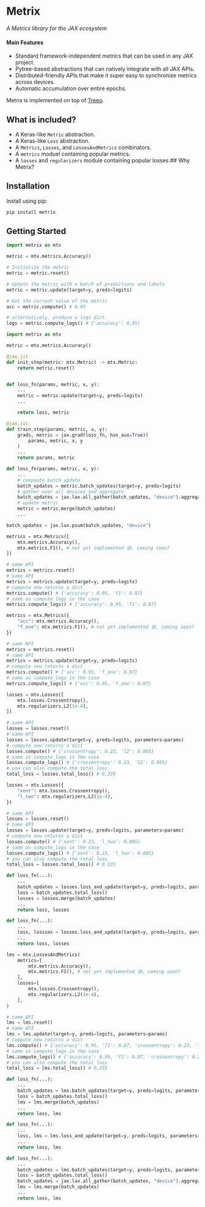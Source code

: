 # Metrix

_A Metrics library for the JAX ecosystem_

#### Main Features
* Standard framework-independent metrics that can be used in any JAX project.
* Pytree-based abstractions that can natively integrate with all JAX APIs.
* Distributed-friendly APIs that make it super easy to synchronize metrics across devices.
* Automatic accumulation over entire epochs.


Metrix is implemented on top of [Treeo](https://github.com/cgarciae/treeo).

## What is included?
* A Keras-like `Metric` abstraction.
* A Keras-like `Loss` abstraction.
* A `Metrics`, `Losses`, and `LossesAndMetrics` combinators.
* A `metrics` moduel containing popular metrics.
* A `losses` and `regularizers` module containing popular losses.## Why Metrix?

## Installation
Install using pip:
```bash
pip install metrix
```

## Getting Started

```python
import metrix as mtx

metric = mtx.metrics.Accuracy()

# Initialize the metric
metric = metric.reset()

# Update the metric with a batch of predictions and labels
metric = metric.update(target=y, preds=logits)

# Get the current value of the metric
acc = metric.compute() # 0.95

# alternatively, produce a logs dict
logs = metric.compute_logs() # {'accuracy': 0.95}
```

```python
import metrix as mtx

metric = mtx.metrics.Accuracy()

@jax.jit
def init_step(metric: mtx.Metric) -> mtx.Metric:
    return metric.reset()


def loss_fn(params, metric, x, y):
    ...
    metric = metric.update(target=y, preds=logits)
    ...

    return loss, metric

@jax.jit
def train_step(params, metric, x, y):
    grads, metric = jax.grad(loss_fn, has_aux=True)(
        params, metric, x, y
    )
    ...
    return params, metric
```

```python
def loss_fn(params, metric, x, y):
    ...
    # compuate batch update
    batch_updates = metric.batch_updates(target=y, preds=logits)
    # gather over all devices and aggregate
    batch_updates = jax.lax.all_gather(batch_updates, "device").aggregate()
    # update metric
    metric = metric.merge(batch_updates)
    ...
```

```python
batch_updates = jax.lax.psum(batch_updates, "device")
```

```python
metrics = mtx.Metrics([
    mtx.metrics.Accuracy(),
    mtx.metrics.F1(), # not yet implemented 😅, coming soon?
])

# same API
metrics = metrics.reset()
# same API
metrics = metrics.update(target=y, preds=logits)
# compute new returns a dict
metrics.compute() # {'accuracy': 0.95, 'f1': 0.87}
# same as compute_logs in the case
metrics.compute_logs() # {'accuracy': 0.95, 'f1': 0.87}
```

```python
metrics = mtx.Metrics({
    "acc": mtx.metrics.Accuracy(),
    "f_one": mtx.metrics.F1(), # not yet implemented 😅, coming soon?
})

# same API
metrics = metrics.reset()
# same API
metrics = metrics.update(target=y, preds=logits)
# compute new returns a dict
metrics.compute() # {'acc': 0.95, 'f_one': 0.87}
# same as compute_logs in the case
metrics.compute_logs() # {'acc': 0.95, 'f_one': 0.87}
```

```python
losses = mtx.Losses([
    mtx.losses.Crossentropy(),
    mtx.regularizers.L2(1e-4),
])

# same API
losses = losses.reset()
# same API
losses = losses.update(target=y, preds=logits, parameters=params)
# compute new returns a dict
losses.compute() # {'crossentropy': 0.23, 'l2': 0.005}
# same as compute_logs in the case
losses.compute_logs() # {'crossentropy': 0.23, 'l2': 0.005}
# you can also compute the total loss
total_loss = losses.total_loss() # 0.235
```

```python
losses = mtx.Losses({
    "xent": mtx.losses.Crossentropy(),
    "l_two": mtx.regularizers.L2(1e-4),
})

# same API
losses = losses.reset()
# same API
losses = losses.update(target=y, preds=logits, parameters=params)
# compute new returns a dict
losses.compute() # {'xent': 0.23, 'l_two': 0.005}
# same as compute_logs in the case
losses.compute_logs() # {'xent': 0.23, 'l_two': 0.005}
# you can also compute the total loss
total_loss = losses.total_loss() # 0.235
```

```python
def loss_fn(...):
    ...
    batch_updates = losses.loss_and_update(target=y, preds=logits, parameters=params)
    loss = batch_updates.total_loss()
    losses = losses.merge(batch_updates)
    ...
    return loss, losses
```

```python
def loss_fn(...):
    ...
    loss, lossses = losses.loss_and_update(target=y, preds=logits, parameters=params)
    ...
    return loss, losses
```

```python
lms = mtx.LossesAndMetrics(
    metrics=[
        mtx.metrics.Accuracy(),
        mtx.metrics.F1(), # not yet implemented 😅, coming soon?
    ],
    losses=[
        mtx.losses.Crossentropy(),
        mtx.regularizers.L2(1e-4),
    ],
)

# same API
lms = lms.reset()
# same API
lms = lms.update(target=y, preds=logits, parameters=params)
# compute new returns a dict
lms.compute() # {'accuracy': 0.95, 'f1': 0.87, 'crossentropy': 0.23, 'l2': 0.005}
# same as compute_logs in the case
lms.compute_logs() # {'accuracy': 0.95, 'f1': 0.87, 'crossentropy': 0.23, 'l2': 0.005}
# you can also compute the total loss
total_loss = lms.total_loss() # 0.235
```

```python
def loss_fn(...):
    ...
    batch_updates = lms.batch_updates(target=y, preds=logits, parameters=params)
    loss = batch_updates.total_loss()
    lms = lms.merge(batch_updates)
    ...
    return loss, lms
```

```python
def loss_fn(...):
    ...
    loss, lms = lms.loss_and_update(target=y, preds=logits, parameters=params)
    ...
    return loss, lms
```

```python
def loss_fn(...):
    ...
    batch_updates = lms.batch_updates(target=y, preds=logits, parameters=params)
    loss = batch_updates.total_loss()
    batch_updates = jax.lax.all_gather(batch_updates, "device").aggregate()
    lms = lms.merge(batch_updates)
    ...
    return loss, lms
```